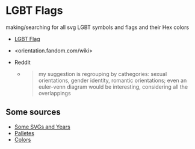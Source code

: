 # LGBT Flags

making/searching for all svg LGBT symbols and flags and their Hex colors

- [LGBT Flag](https://pt.m.wikipedia.org/w/index.php?title=Ficheiro:Gay_Pride_Flag.svg&offset=&limit=500)
- <orientation.fandom.com/wiki>

- Reddit
  - > my suggestion is regrouping by cathegories: sexual orientations, gender identity, romantic orientations; even an euler-venn diagram would be interesting, considering all the overlappings

## Some sources

- [Some SVGs and Years](https://github.com/JoeHart/pride-flag-api)
- [Palletes](https://github.com/turtletopia/gglgbtq/blob/master/R/data.R)
- [Colors](https://commons.wikimedia.org/wiki/User:Intervex/PrideColours)
